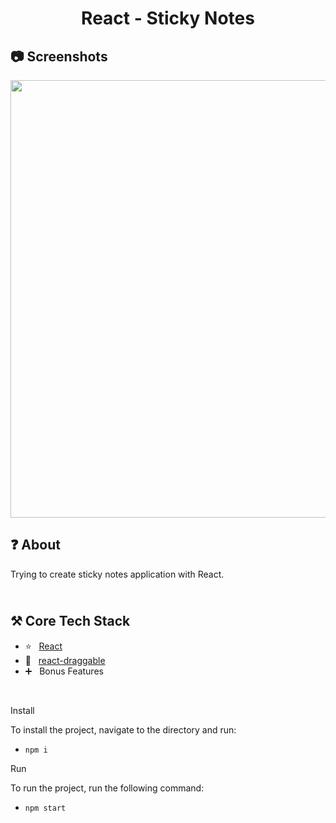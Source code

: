 <h1 align="center">
   React - Sticky Notes
</h1>

<h2>
📷 Screenshots
</h2>

<p align="center">
  <img src="https://github.com/ozkannbuyuk/react-sticky-notes/assets/111967202/6a2e4fe7-a593-41e6-9ec5-8e8eed9eac91" width="700" />
</p>

<h2>
❓ About
</h2>

Trying to create sticky notes application with React.

<h2>
<br />
⚒️ Core Tech Stack
</h2>

- ⭐️ &nbsp; [React](https://legacy.reactjs.org)
- 💙 &nbsp; [react-draggable](https://www.npmjs.com/package/react-draggable)
- ➕ &nbsp; Bonus Features

<br />

Install

To install the project, navigate to the directory and run:

- `npm i`

Run

To run the project, run the following command:

- `npm start`
